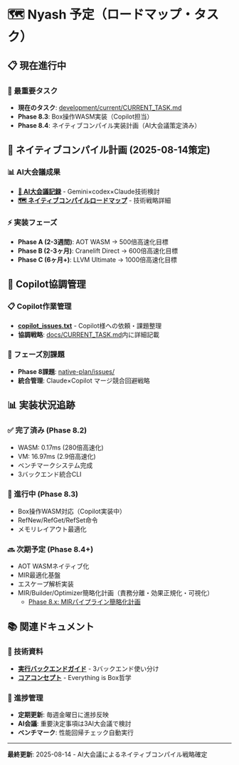 # 🗺️ Nyash 予定（ロードマップ・タスク）

## 📋 現在進行中

### 🎯 最重要タスク
- **現在のタスク**: [development/current/CURRENT_TASK.md](../current/CURRENT_TASK.md)
- **Phase 8.3**: Box操作WASM実装（Copilot担当）
- **Phase 8.4**: ネイティブコンパイル実装計画（AI大会議策定済み）

## 🚀 ネイティブコンパイル計画 (2025-08-14策定)

### 📊 AI大会議成果
- **[🤖 AI大会議記録](ai_conference_native_compilation_20250814.md)** - Gemini×codex×Claude技術検討
- **[🗺️ ネイティブコンパイルロードマップ](native-compilation-roadmap.md)** - 技術戦略詳細

### ⚡ 実装フェーズ
- **Phase A (2-3週間)**: AOT WASM → 500倍高速化目標
- **Phase B (2-3ヶ月)**: Cranelift Direct → 600倍高速化目標  
- **Phase C (6ヶ月+)**: LLVM Ultimate → 1000倍高速化目標

## 🤖 Copilot協調管理

### 📋 Copilot作業管理
- **[copilot_issues.txt](copilot_issues.txt)** - Copilot様への依頼・課題整理
- **協調戦略**: [docs/CURRENT_TASK.md](../CURRENT_TASK.md)内に詳細記載

### 🎯 フェーズ別課題
- **Phase 8課題**: [native-plan/issues/](native-plan/issues/)
- **統合管理**: Claude×Copilot マージ競合回避戦略

## 📊 実装状況追跡

### ✅ 完了済み (Phase 8.2)
- WASM: 0.17ms (280倍高速化) 
- VM: 16.97ms (2.9倍高速化)
- ベンチマークシステム完成
- 3バックエンド統合CLI

### 🚧 進行中 (Phase 8.3)
- Box操作WASM対応（Copilot実装中）
- RefNew/RefGet/RefSet命令
- メモリレイアウト最適化

### 🔜 次期予定 (Phase 8.4+)
- AOT WASMネイティブ化
- MIR最適化基盤
- エスケープ解析実装
- MIR/Builder/Optimizer簡略化計画（責務分離・効果正規化・可視化）
  - [Phase 8.x: MIRパイプライン簡略化計画](phases/phase-8/phase_8_x_mir_pipeline_simplification.md)

## 📚 関連ドキュメント

### 📖 技術資料
- **[実行バックエンドガイド](../../reference/architecture/execution-backends.md)** - 3バックエンド使い分け
- **[コアコンセプト](../nyash_core_concepts.md)** - Everything is Box哲学

### 🔄 進捗管理
- **定期更新**: 毎週金曜日に進捗反映
- **AI会議**: 重要決定事項は3AI大会議で検討
- **ベンチマーク**: 性能回帰チェック自動実行

---

**最終更新**: 2025-08-14 - AI大会議によるネイティブコンパイル戦略確定
